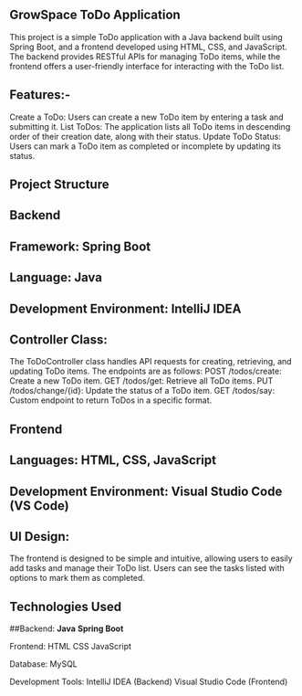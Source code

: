 ## GrowSpace ToDo Application

This project is a simple ToDo application with a Java backend built using Spring Boot, and a frontend developed using HTML, CSS, and JavaScript. The backend provides RESTful APIs for managing ToDo items, while the frontend offers a user-friendly interface for interacting with the ToDo list.

## Features:-
Create a ToDo: Users can create a new ToDo item by entering a task and submitting it.
List ToDos: The application lists all ToDo items in descending order of their creation date, along with their status.
Update ToDo Status: Users can mark a ToDo item as completed or incomplete by updating its status.

## Project Structure

## Backend

## Framework: Spring Boot
## Language: Java
## Development Environment: IntelliJ IDEA
## Controller Class:
The ToDoController class handles API requests for creating, retrieving, and updating ToDo items.
The endpoints are as follows:
         POST /todos/create: Create a new ToDo item.
         GET /todos/get: Retrieve all ToDo items.
         PUT /todos/change/{id}: Update the status of a ToDo item.
         GET /todos/say: Custom endpoint to return ToDos in a specific format.

## Frontend
## Languages: HTML, CSS, JavaScript
## Development Environment: Visual Studio Code (VS Code)
## UI Design:
   The frontend is designed to be simple and intuitive, allowing users to easily add tasks and manage their ToDo list.
   Users can see the tasks listed with options to mark them as completed.

## Technologies Used
 ##Backend:
   **Java** **Spring Boot**

Frontend:
HTML CSS JavaScript

Database:
MySQL

Development Tools:
IntelliJ IDEA (Backend) Visual Studio Code (Frontend)

